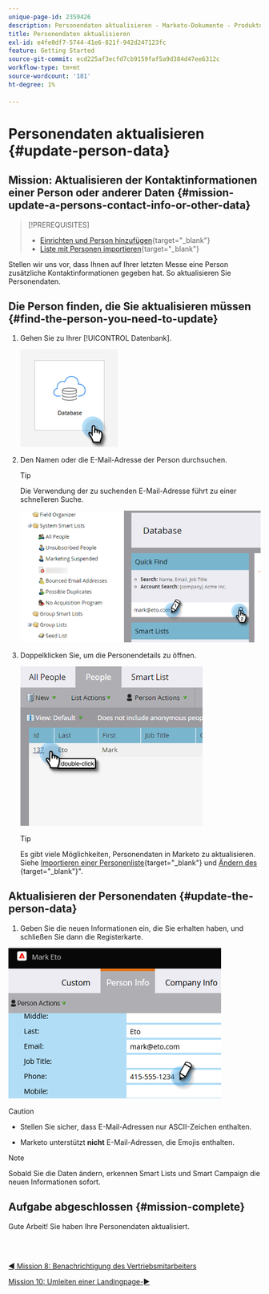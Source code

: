 ```yaml
---
unique-page-id: 2359426
description: Personendaten aktualisieren - Marketo-Dokumente - Produktdokumentation
title: Personendaten aktualisieren
exl-id: e4fe0df7-5744-41e6-821f-942d247123fc
feature: Getting Started
source-git-commit: ecd225af3ecfd7cb9159faf5a9d384d47ee6312c
workflow-type: tm+mt
source-wordcount: '181'
ht-degree: 1%

---
```


# Personendaten aktualisieren {#update-person-data}

## Mission: Aktualisieren der Kontaktinformationen einer Person oder anderer Daten {#mission-update-a-persons-contact-info-or-other-data}

>[!PREREQUISITES]
>
>* [Einrichten und Person hinzufügen](/help/marketo/getting-started/quick-wins/get-set-up-and-add-a-person.md){target="_blank"}
>* [Liste mit Personen importieren](/help/marketo/getting-started/quick-wins/import-a-list-of-people.md){target="_blank"}

Stellen wir uns vor, dass Ihnen auf Ihrer letzten Messe eine Person zusätzliche Kontaktinformationen gegeben hat. So aktualisieren Sie Personendaten.

## Die Person finden, die Sie aktualisieren müssen {#find-the-person-you-need-to-update}

1. Gehen Sie zu Ihrer [!UICONTROL Datenbank].

   ![](assets/update-person-data-1.png)

1. Den Namen oder die E-Mail-Adresse der Person durchsuchen.

   >[!TIP]
   >
   >Die Verwendung der zu suchenden E-Mail-Adresse führt zu einer schnelleren Suche.

   ![](assets/update-person-data-2.png)

1. Doppelklicken Sie, um die Personendetails zu öffnen.

   ![](assets/update-person-data-3.png)

   >[!TIP]
   >
   >Es gibt viele Möglichkeiten, Personendaten in Marketo zu aktualisieren. Siehe [Importieren einer Personenliste](/help/marketo/getting-started/quick-wins/import-a-list-of-people.md){target="_blank"} und [Ändern des ](/help/marketo/product-docs/core-marketo-concepts/smart-campaigns/flow-actions/change-data-value.md){target="_blank"}&quot;.

## Aktualisieren der Personendaten {#update-the-person-data}

1. Geben Sie die neuen Informationen ein, die Sie erhalten haben, und schließen Sie dann die Registerkarte.

![](assets/update-person-data-4.png)

>[!CAUTION]
>
>* Stellen Sie sicher, dass E-Mail-Adressen nur ASCII-Zeichen enthalten.
>
>* Marketo unterstützt **nicht** E-Mail-Adressen, die Emojis enthalten.

>[!NOTE]
>
>Sobald Sie die Daten ändern, erkennen Smart Lists und Smart Campaign die neuen Informationen sofort.

## Aufgabe abgeschlossen {#mission-complete}

Gute Arbeit! Sie haben Ihre Personendaten aktualisiert.

<br> 

[◄ Mission 8: Benachrichtigung des Vertriebsmitarbeiters](/help/marketo/getting-started/quick-wins/alert-the-sales-rep.md)

[Mission 10: Umleiten einer Landingpage-►](/help/marketo/getting-started/quick-wins/redirect-a-landing-page.md)
